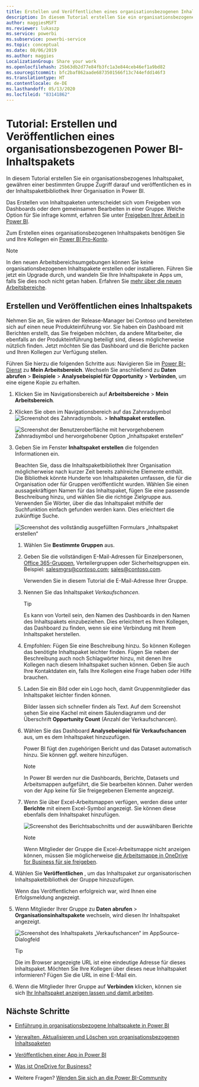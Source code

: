 ```yaml
---
title: Erstellen und Veröffentlichen eines organisationsbezogenen Inhaltspakets – Power BI
description: In diesem Tutorial erstellen Sie ein organisationsbezogenes Inhaltspaket, schränken den Zugriff auf eine bestimmte Gruppe ein und veröffentlichen es in der Inhaltspaketbibliothek Ihrer Organisation in Power BI.
author: maggiesMSFT
ms.reviewer: lukaszp
ms.service: powerbi
ms.subservice: powerbi-service
ms.topic: conceptual
ms.date: 08/06/2019
ms.author: maggies
LocalizationGroup: Share your work
ms.openlocfilehash: 25b63db2d77e84fb3fc1a3e844ceb46ef1a9bd82
ms.sourcegitcommit: bfc2baf862aade6873501566f13c744efdd146f3
ms.translationtype: HT
ms.contentlocale: de-DE
ms.lasthandoff: 05/13/2020
ms.locfileid: "83141862"
---
```

# <a name="tutorial-create-and-publish-a-power-bi-organizational-content-pack"></a>Tutorial: Erstellen und Veröffentlichen eines organisationsbezogenen Power BI-Inhaltspakets

In diesem Tutorial erstellen Sie ein organisationsbezogenes Inhaltspaket, gewähren einer bestimmten Gruppe Zugriff darauf und veröffentlichen es in der Inhaltspaketbibliothek Ihrer Organisation in Power BI.

Das Erstellen von Inhaltspaketen unterscheidet sich vom Freigeben von Dashboards oder dem gemeinsamen Bearbeiten in einer Gruppe. Welche Option für Sie infrage kommt, erfahren Sie unter [Freigeben Ihrer Arbeit in Power BI](service-how-to-collaborate-distribute-dashboards-reports.md).

Zum Erstellen eines organisationsbezogenen Inhaltspakets benötigen Sie und Ihre Kollegen ein [Power BI Pro-Konto](https://powerbi.microsoft.com/pricing).

> [!NOTE]
> In den neuen Arbeitsbereichsumgebungen können Sie keine organisationsbezogenen Inhaltspakete erstellen oder installieren. Führen Sie jetzt ein Upgrade durch, und wandeln Sie Ihre Inhaltspakete in Apps um, falls Sie dies noch nicht getan haben. Erfahren Sie [mehr über die neuen Arbeitsbereiche](service-create-the-new-workspaces.md).

## <a name="create-and-publish-a-content-pack"></a>Erstellen und Veröffentlichen eines Inhaltspakets

Nehmen Sie an, Sie wären der Release-Manager bei Contoso und bereiteten sich auf einen neue Produkteinführung vor.  Sie haben ein Dashboard mit Berichten erstellt, das Sie freigeben möchten, da andere Mitarbeiter, die ebenfalls an der Produkteinführung beteiligt sind, dieses möglicherweise nützlich finden. Jetzt möchten Sie das Dashboard und die Berichte packen und Ihren Kollegen zur Verfügung stellen.

Führen Sie hierzu die folgenden Schritte aus: Navigieren Sie im [Power BI-Dienst](https://powerbi.com) zu **Mein Arbeitsbereich**. Wechseln Sie anschließend zu **Daten abrufen** > **Beispiele** > **Analysebeispiel für Opportunity** > **Verbinden**, um eine eigene Kopie zu erhalten.

1. Klicken Sie im Navigationsbereich auf **Arbeitsbereiche** > **Mein Arbeitsbereich**.

1. Klicken Sie oben im Navigationsbereich auf das Zahnradsymbol ![Screenshot des Zahnradsymbols](media/service-organizational-content-pack-create-and-publish/cog.png). > **Inhaltspaket erstellen**.

   ![Screenshot der Benutzeroberfläche mit hervorgehobenem Zahnradsymbol und hervorgehobener Option „Inhaltspaket erstellen“](media/service-organizational-content-pack-create-and-publish/pbi_create_contpk.png)

1. Geben Sie im Fenster **Inhaltspaket erstellen** die folgenden Informationen ein.  

   Beachten Sie, dass die Inhaltspaketbibliothek Ihrer Organisation möglicherweise nach kurzer Zeit bereits zahlreiche Elemente enthält. Die Bibliothek könnte Hunderte von Inhaltspaketen umfassen, die für die Organisation oder für Gruppen veröffentlicht wurden. Wählen Sie einen aussagekräftigen Namen für das Inhaltspaket, fügen Sie eine passende Beschreibung hinzu, und wählen Sie die richtige Zielgruppe aus.  Verwenden Sie Wörter, über die das Inhaltspaket mithilfe der Suchfunktion einfach gefunden werden kann. Dies erleichtert die zukünftige Suche.

      ![Screenshot des vollständig ausgefüllten Formulars „Inhaltspaket erstellen“](media/service-organizational-content-pack-create-and-publish/cpwindow.png)

    1. Wählen Sie **Bestimmte Gruppen** aus.

    1. Geben Sie die vollständigen E-Mail-Adressen für Einzelpersonen, [Office 365-Gruppen](https://support.office.com/article/Create-a-group-in-Office-365-7124dc4c-1de9-40d4-b096-e8add19209e9), Verteilergruppen oder Sicherheitsgruppen ein. Beispiel: salesmgrs@contoso.com; sales@contoso.com.

        Verwenden Sie in diesem Tutorial die E-Mail-Adresse Ihrer Gruppe.

    1. Nennen Sie das Inhaltspaket *Verkaufschancen*.

        > [!TIP]
        > Es kann von Vorteil sein, den Namen des Dashboards in den Namen des Inhaltspakets einzubeziehen. Dies erleichtert es Ihren Kollegen, das Dashboard zu finden, wenn sie eine Verbindung mit Ihrem Inhaltspaket herstellen.

    1. Empfohlen: Fügen Sie eine Beschreibung hinzu. So können Kollegen das benötigte Inhaltspaket leichter finden. Fügen Sie neben der Beschreibung auch noch Schlagwörter hinzu, mit denen Ihre Kollegen nach diesem Inhaltspaket suchen können. Geben Sie auch Ihre Kontaktdaten ein, falls Ihre Kollegen eine Frage haben oder Hilfe brauchen.

    1. Laden Sie ein Bild oder ein Logo hoch, damit Gruppenmitglieder das Inhaltspaket leichter finden können.

        Bilder lassen sich schneller finden als Text. Auf dem Screenshot sehen Sie eine Kachel mit einem Säulendiagramm und der Überschrift **Opportunity Count** (Anzahl der Verkaufschancen).

    1. Wählen Sie das Dashboard **Analysebeispiel für Verkaufschancen** aus, um es dem Inhaltspaket hinzuzufügen.

        Power BI fügt den zugehörigen Bericht und das Dataset automatisch hinzu. Sie können ggf. weitere hinzufügen.

       > [!NOTE]
       > In Power BI werden nur die Dashboards, Berichte, Datasets und Arbeitsmappen aufgeführt, die Sie bearbeiten können. Daher werden von der App keine für Sie freigegebenen Elemente angezeigt.

   1. Wenn Sie über Excel-Arbeitsmappen verfügen, werden diese unter **Berichte** mit einem Excel-Symbol angezeigt. Sie können diese ebenfalls dem Inhaltspaket hinzufügen.

      ![Screenshot des Berichtsabschnitts und der auswählbaren Berichte](media/service-organizational-content-pack-create-and-publish/pbi_orgcontpkexcel.png)

      > [!NOTE]
      > Wenn Mitglieder der Gruppe die Excel-Arbeitsmappe nicht anzeigen können, müssen Sie möglicherweise [die Arbeitsmappe in OneDrive for Business für sie freigeben](https://support.office.com/article/Share-documents-or-folders-in-Office-365-1fe37332-0f9a-4719-970e-d2578da4941c).

1. Wählen Sie **Veröffentlichen** , um das Inhaltspaket zur organisatorischen Inhaltspaketbibliothek der Gruppe hinzuzufügen.  

   Wenn das Veröffentlichen erfolgreich war, wird Ihnen eine Erfolgsmeldung angezeigt.

1. Wenn Mitglieder Ihrer Gruppe zu **Daten abrufen** > **Organisationsinhaltspakete** wechseln, wird diesen Ihr Inhaltspaket angezeigt.

   ![Screenshot des Inhaltspakets „Verkaufschancen“ im AppSource-Dialogfeld](media/service-organizational-content-pack-create-and-publish/powerbi-find-content-pack-organization.png)

   > [!TIP]
   > Die im Browser angezeigte URL ist eine eindeutige Adresse für dieses Inhaltspaket.  Möchten Sie Ihre Kollegen über dieses neue Inhaltspaket informieren?  Fügen Sie die URL in eine E-Mail ein.

1. Wenn die Mitglieder Ihrer Gruppe auf **Verbinden** klicken, können sie sich [Ihr Inhaltspaket anzeigen lassen und damit arbeiten](service-organizational-content-pack-copy-refresh-access.md).

## <a name="next-steps"></a>Nächste Schritte

* [Einführung in organisationsbezogene Inhaltspakete in Power BI](service-organizational-content-pack-introduction.md)

* [Verwalten, Aktualisieren und Löschen von organisationsbezogenen Inhaltspaketen](service-organizational-content-pack-manage-update-delete.md)

* [Veröffentlichen einer App in Power BI](service-create-distribute-apps.md)

* [Was ist OneDrive for Business?](https://support.office.com/article/What-is-OneDrive-for-Business-187f90af-056f-47c0-9656-cc0ddca7fdc2)

* Weitere Fragen? [Wenden Sie sich an die Power BI-Community](https://community.powerbi.com/)
